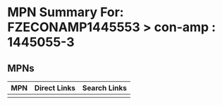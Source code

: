 



# MPN Summary For: FZECONAMP1445553 > con-amp : 1445055-3

## MPNs
  

|MPN|Direct Links|Search Links|
| :--- | :--- | :--- |
||||

